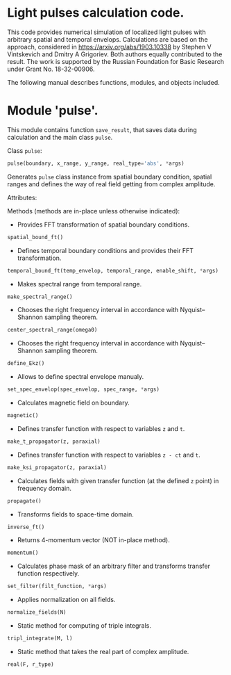 # Light pulses calculation code.
This code provides numerical simulation of localized light pulses with arbitrary spatial and temporal envelops. Calculations are based on the approach, considered in https://arxiv.org/abs/1903.10338 by Stephen V Vintskevich and Dmitry A Grigoriev. Both authors equally contributed to the result. The work is supported by the Russian Foundation for Basic Research under Grant No. 18-32-00906.

The following manual describes functions, modules, and objects included.
# Module 'pulse'.
This module contains function `save_result`, that saves data during calculation and the main class `pulse`.

Class `pulse`:
```python
pulse(boundary, x_range, y_range, real_type='abs', *args)
```
Generates `pulse` class instance from spatial boundary condition, spatial ranges and defines the way of real field getting from complex amplitude.

Attributes:


Methods (methods are in-place unless otherwise indicated):
* Provides FFT transformation of spatial boundary conditions.
```python
spatial_bound_ft()
```
* Defines temporal boundary conditions and provides their FFT transformation.
```python
temporal_bound_ft(temp_envelop, temporal_range, enable_shift, *args)
```
* Makes spectral range from temporal range.
```python
make_spectral_range()
```
* Chooses the right frequency interval in accordance with Nyquist–Shannon sampling theorem.
```python
center_spectral_range(omega0)
```
* Chooses the right frequency interval in accordance with Nyquist–Shannon sampling theorem.
```python
define_Ekz()
```
* Allows to define spectral envelope manualy.
```python
set_spec_envelop(spec_envelop, spec_range, *args)
```
* Calculates magnetic field on boundary.
```python
magnetic()
```
* Defines transfer function with respect to variables `z` and `t`.
```python
make_t_propagator(z, paraxial)
```
* Defines transfer function with respect to variables `z - ct` and `t`.
```python
make_ksi_propagator(z, paraxial)
```
* Calculates fields with given transfer function (at the defined `z` point) in frequency domain.
```python
propagate()
```
* Transforms fields to space-time domain.
```python
inverse_ft()
```
* Returns 4-momentum vector (NOT in-place method).
```python
momentum()
```
* Calculates phase mask of an arbitrary filter and transforms transfer function respectively.
```python
set_filter(filt_function, *args)
```
* Applies normalization on all fields.
```python
normalize_fields(N)
```
* Static method for computing of triple integrals.
```python
tripl_integrate(M, l)
```
* Static method that takes the real part of complex amplitude.
```python
real(F, r_type)
```
